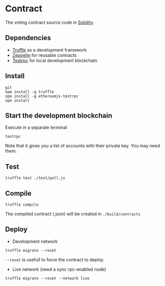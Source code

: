 # Contract
The voting contract source code in [Solidity](http://solidity.readthedocs.io/en/latest/).

## Dependencies

- [Truffle](http://truffleframework.com) as a development framework
- [Zeppelin](https://openzeppelin.org) for reusable contracts
- [Testrpc](https://github.com/ethereumjs/testrpc) for local development blockchain

## Install

```
git 
npm install -g truffle
npm install -g ethereumjs-testrpc
npm install
```


## Start the development blockchain

Execute in a separate terminal

```
testrpc
```

Note that it gives you a list of accounts with their private key. You may need them.

## Test

```
truffle test ./test/poll.js
```

## Compile

```
truffle compile
```

The compiled contract (.json) will be created in `./build/contracts`

## Deploy

- Development network

```
truffle migrate --reset
```

`--reset` is usefull to force the contract to deploy

- Live network (need a sync rpc-enabled node)

```
truffle migrate --reset --network live
```

